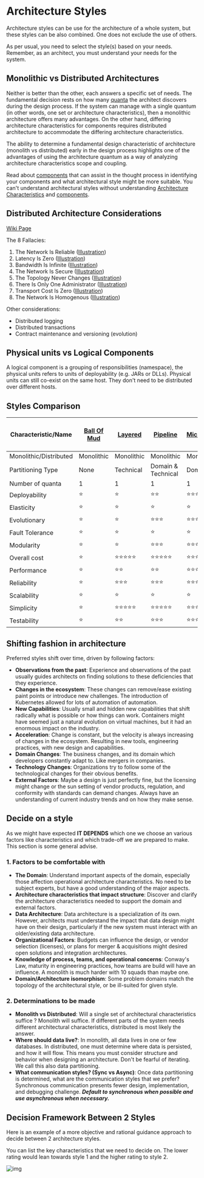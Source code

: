 # Architecture Styles

Architecture styles can be use for the architecture of a whole system, but these styles can be also combined. One does not exclude the use of others.

As per usual, you need to select the style(s) based on your needs. Remember, as an architect, you must understand your needs for the system.

## Monolithic vs Distributed Architectures

Neither is better than the other, each answers a specific set of needs. The fundamental decision rests on how many [quanta](../architecture-characteristics/readme.md#architectural-quanta) the architect discovers during the design process. If the system can manage with a single quantum (in other words, one set or architecture characteristics), then a monolithic architecture offers many advantages. On the other hand, differing architecture characteristics for components requires distributed architecture to accommodate the differing architecture characteristics.

The ability to determine a fundamental design characteristic of architecture (monolith vs distributed) early in the design process highlights one of the advantages of using the architecture quantum as a way of analyzing architecture characteristics scope and coupling.

Read about [components](../topics/components.md) that can assist in the thought process in identifying your components and what architectural style might be more suitable. You can't understand architectural styles without understanding [Architecture Characteristics](../architecture-characteristics/readme.md) and [components](../topics/components.md).

## Distributed Architecture Considerations

[Wiki Page](https://en.wikipedia.org/wiki/Fallacies_of_distributed_computing)

The 8 Fallacies:
1. The Network Is Reliable ([Illustration](https://fundamentalsofsoftwarearchitecture.com/images/book/fosa_0902.png))
2. Latency Is Zero ([Illustration](https://fundamentalsofsoftwarearchitecture.com/images/book/fosa_0903.png))
3. Bandwidth Is Infinite ([Illustration](https://fundamentalsofsoftwarearchitecture.com/images/book/fosa_0904.png))
4. The Network Is Secure ([Illustration](https://fundamentalsofsoftwarearchitecture.com/images/book/fosa_0905.png))
5. The Topology Never Changes ([Illustration](https://fundamentalsofsoftwarearchitecture.com/images/book/fosa_0906.png))
6. There Is Only One Administrator ([Illustration](https://fundamentalsofsoftwarearchitecture.com/images/book/fosa_0907.png))
7. Transport Cost Is Zero ([Illustration](https://fundamentalsofsoftwarearchitecture.com/images/book/fosa_0908.png))
8. The Network Is Homogenous ([Illustration](https://fundamentalsofsoftwarearchitecture.com/images/book/fosa_0909.png))

Other considerations:
* Distributed logging
* Distributed transactions
* Contract maintenance and versioning (evolution)

## Physical units vs Logical Components

A logical component is a grouping of responsibilities (namespace), the physical units refers to units of deployability (e.g. JARs or DLLs). Physical units can still co-exist on the same host. They don't need to be distributed over different hosts.

## Styles Comparison

| Characteristic/Name    | [Ball Of Mud](ball-of-mud.md) | [Layered](layered.md)  |[Pipeline](pipeline.md)   |[Microkernel](microkernel.md)    |[Service-Based](./service-based)|  [Event-Driven](event-driven.md)|  [Space-Based](space-based.md)    |  [Orchestration-Driven Service-Oriented](orchestration-driven-service-oriented.md)|  [Microservices](microservices.md) |
| ---                    | ---           | ---          |---            |---                | ---             | ---              | ---                 | ---                                       | ---                |
| Monolithic/Distributed | Monolithic    | Monolithic   | Monolithic    |Monolithic         | Distributed     | Distributed      | Distributed         | Distributed                               | Distributed        |
| Partitioning Type      | None             | Technical      | Domain & Technical| Domain          | Technical         | Domain & Technical | Technical                                 | Domain             | Domain |
| Number of quanta       | 1             | 1            | 1             |1                  |1 to many        | 1 to many         | 1                  | 1                                          | One to many       |
| Deployability          | ⭐           | ⭐           | ⭐⭐        | ⭐⭐⭐           | ⭐⭐⭐⭐      |  ⭐⭐⭐          | ⭐⭐⭐           | ⭐                                        | ⭐⭐⭐⭐         |
| Elasticity             | ⭐           | ⭐           | ⭐           | ⭐                | ⭐⭐           | ⭐⭐⭐          | ⭐⭐⭐⭐⭐       | ⭐⭐⭐                                  | ⭐⭐⭐⭐⭐       |
| Evolutionary           | ⭐           | ⭐           | ⭐⭐⭐      | ⭐⭐⭐           | ⭐⭐⭐         | ⭐⭐⭐⭐⭐     | ⭐⭐⭐           | ⭐                                        | ⭐⭐⭐⭐⭐       |
| Fault Tolerance        | ⭐           | ⭐           | ⭐           | ⭐                | ⭐⭐⭐⭐      |  ⭐⭐⭐⭐⭐    | ⭐⭐⭐            | ⭐⭐⭐                                   | ⭐⭐⭐⭐         |
| Modularity             | ⭐           | ⭐           | ⭐⭐⭐      | ⭐⭐⭐           | ⭐⭐⭐⭐      | ⭐⭐⭐⭐        | ⭐⭐⭐            | ⭐⭐⭐                                  | ⭐⭐⭐⭐⭐       |
| Overall cost           | ⭐           | ⭐⭐⭐⭐⭐ | ⭐⭐⭐⭐⭐ | ⭐⭐⭐⭐⭐      | ⭐⭐⭐⭐      | ⭐⭐⭐          | ⭐⭐               | ⭐                                       | ⭐                 |
| Performance            | ⭐           | ⭐⭐         | ⭐⭐        | ⭐⭐⭐           | ⭐⭐⭐        | ⭐⭐⭐⭐⭐      | ⭐⭐⭐⭐⭐       | ⭐⭐                                     | ⭐⭐              |
| Reliability            | ⭐           | ⭐⭐⭐      | ⭐⭐⭐      | ⭐⭐⭐           | ⭐⭐⭐⭐      | ⭐⭐⭐          | ⭐⭐⭐⭐          | ⭐⭐                                     | ⭐⭐⭐⭐         |
| Scalability            | ⭐           | ⭐           | ⭐           | ⭐                | ⭐⭐⭐         | ⭐⭐⭐⭐⭐     | ⭐⭐⭐⭐⭐       | ⭐⭐⭐⭐                                | ⭐⭐⭐⭐⭐       |
| Simplicity             | ⭐           | ⭐⭐⭐⭐⭐ | ⭐⭐⭐⭐⭐ | ⭐⭐⭐⭐         | ⭐⭐⭐        | ⭐               | ⭐                 | ⭐                                        | ⭐                 |
| Testability            | ⭐           | ⭐⭐        | ⭐⭐⭐      | ⭐⭐⭐            |⭐⭐⭐⭐       | ⭐⭐            | ⭐                 | ⭐                                        | ⭐⭐⭐⭐          |

## Shifting fashion in architecture

Preferred styles shift over time, driven by following factors:
* **Observations from the past**: Experience and observations of the past usually guides architects on finding solutions to these deficiencies that they experience.
* **Changes in the ecosystem**: These changes can remove/ease existing paint points or introduce new challenges. The introduction of Kubernetes allowed for lots of automation of automation.
* **New Capabilities**: Usually small and hidden new capabilities that shift radically what is possible or how things can work. Containers might have seemed just a natural evolution on virtual machines, but it had an enormous impact on the industry.
* **Acceleration**: Change is constant, but the velocity is always increasing of changes in the ecosystem. Resulting in new tools, engineering practices, with new design and capabilities.
* **Domain Changes**: The business changes, and its domain which developers constantly adapt to. Like mergers in companies.
* **Technology Changes**: Organizations try to follow some of the technological changes for their obvious benefits.
* **External Factors**: Maybe a design is just perfectly fine, but the licensing might change or the sun setting of vendor products, regulation, and conformity with standards can demand changes.
Always have an understanding of current industry trends and on how they make sense.

## Decide on a style

As we might have expected **IT DEPENDS** which one we choose an various factors like characteristics and which trade-off we are prepared to make. This section is some general advise.

### 1. Factors to be comfortable with

* **The Domain**: Understand important aspects of the domain, especially those affection operational architecture characteristics. No need to be subject experts, but have a good understanding of the major aspects.
* **Architecture characteristics that impact structure**: Discover and clarify the architecture characteristics needed to support the domain and external factors.
* **Data Architecture**: Data architecture is a specialization of its own. However, architects must understand the impact that data design might have on their design, particularly if the new system must interact with an older/existing data architecture.
* **Organizational Factors**: Budgets can influence the design, or vendor selection (licenses), or plans for merger & acquisitions might desired open solutions and integration architectures.
* **Knowledge of process, teams, and operational concerns**: Conway's Law, maturity in engineering practices, how teams are build will have an influence. A monolith is much harder with 10 squads than maybe one.
* **Domain/Architecture isomorphism**: Some problem domains match the topology of the architectural style, or be ill-suited for given style.

### 2. Determinations to be made

* **Monolith vs Distributed**: Will a single set of architectural characteristics suffice ? Monolith will suffice. If different parts of the system needs different architectural characteristics, distributed is most likely the answer.
* **Where should data live?**: In monolith, all data lives in one or few databases. In distributed, one must determine where data is persisted, and how it will flow. This means you must consider structure and behavior when designing an architecture. Don't be fearful of iterating. We call this also data partitioning.
* **What communication styles? (Sync vs Async)**: Once data partitioning is determined, what are the communication styles that we prefer? Synchronous communication presents fewer design, implementation, and debugging challenge. ***Default to synchronous when possible and use asynchronous when necessary.***

## Decision Framework Between 2 Styles

Here is an example of a more objective and rational guidance approach to decide between 2 architecture styles.

You can list the key characteristics that we need to decide on. The lower rating would lean towards style 1 and the higher rating to style 2.

![img](../assets/decision_framework_between_2_styles.PNG)
